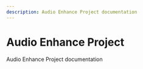 ```yaml
---
description: Audio Enhance Project documentation
---
```


# Audio Enhance Project

Audio Enhance Project documentation

